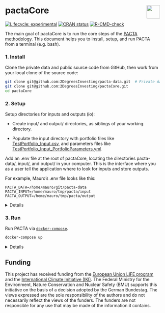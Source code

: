 
<!-- README.md is generated from README.Rmd. Please edit that file -->

# pactaCore <a href='https://github.com/2DegreesInvesting/pactaCore'><img src='https://imgur.com/A5ASZPE.png' align='right' height='43' /></a>

<!-- badges: start -->

[![Lifecycle:
experimental](https://img.shields.io/badge/lifecycle-experimental-orange.svg)](https://lifecycle.r-lib.org/articles/stages.html)
[![CRAN
status](https://www.r-pkg.org/badges/version/pactaCore)](https://CRAN.R-project.org/package=pactaCore)
[![R-CMD-check](https://github.com/2DegreesInvesting/pactaCore/workflows/R-CMD-check/badge.svg)](https://github.com/2DegreesInvesting/pactaCore/actions)
<!-- badges: end -->

The main goal of pactaCore is to run the core steps of the [PACTA
methodology](https://2degrees-investing.org/resource/pacta/). This
document helps you to install, setup, and run PACTA from a terminal
(e.g. bash).

### 1. Install

Clone the private data and public source code from GitHub, then work
from your local clone of the source code:

``` bash
git clone git@github.com:2DegreesInvesting/pacta-data.git  # Private data!
git clone git@github.com:2DegreesInvesting/pactaCore.git
cd pactaCore
```

### 2. Setup

Setup directories for inputs and outputs (io):

-   Create input/ and output/ directories, as siblings of your working
    directory.

-   Populate the input directory with portfolio files like
    [TestPortfolio\_Input.csv](https://github.com/2DegreesInvesting/pactaCore/blob/master/working_dir/20_Raw_Inputs/TestPortfolio_Input.csv),
    and parameters files like
    [TestPortfolio\_Input\_PortfolioParameters.yml](https://github.com/2DegreesInvesting/pactaCore/blob/master/working_dir/10_Parameter_File/TestPortfolio_Input_PortfolioParameters.yml).

Add an .env file at the root of pactaCore, locating the directories
pacta-data/, input/, and output/ in your computer. This is the interface
where you as a user tell the application where to look for inputs and
store outputs.

For example, Mauro’s .env file looks like this:

    PACTA_DATA=/home/mauro/git/pacta-data
    PACTA_INPUT=/home/mauro/tmp/pacta/input
    PACTA_OUTPUT=/home/mauro/tmp/pacta/output

<details>

Each corresponding `<pair-name>` the portfolio and parameter files must
be named `<pair-name>_Input.csv` and
`<pair-name>_Input_PortfolioParameters.yml`, respectively. For example:

-   This pair is valid: `a_Input.csv`,
    `a_Input_PortfolioParameters.yml`.

-   This pair is invalid: `a_Input.csv`,
    `b_Input_PortfolioParameters.yml`.

In the parameter files, whatever values you give to `portfolio_name_in`
and `investor_name_in` will populate the columns `portfolio_name` and
`investor_name` of some output files. For example:

-   A parameter file:

<!-- -->

    Warning in file(con, "r"): cannot open file 'working_dir/10_Parameter_File/
    TestPortfolio_Input_PortfolioParameters.yml': No such file or directory
    Error in file(con, "r"): cannot open the connection

-   A few rows of some relevant output files and columns:

<!-- -->

    $Bonds_results_company.rda
           portfolio_name investor_name
    1 TestPortfolio_Input          Test
    2 TestPortfolio_Input          Test
    3 TestPortfolio_Input          Test

    $Bonds_results_map.rda
           portfolio_name investor_name
    1 TestPortfolio_Input          Test
    2 TestPortfolio_Input          Test
    3 TestPortfolio_Input          Test

    $Bonds_results_portfolio.rda
           portfolio_name investor_name
    1 TestPortfolio_Input          Test
    2 TestPortfolio_Input          Test
    3 TestPortfolio_Input          Test

-   The tree of the input/ and output/ directories before running the
    application should be similar to this:

``` bash
(input)
├── TestPortfolio_Input.csv
└── TestPortfolio_Input_PortfolioParameters.yml

0 directories, 2 files

(output)

0 directories, 0 files
```

</details>

### 3. Run

Run PACTA via
[`docker-compose`](https://docs.docker.com/compose/install/).

``` bash
docker-compose up
```

<details>

You may interact with the PACTA container with:

``` bash
docker-compose run app bash
```

You may mount your local source code with:

``` bash
docker-compose run -v "$(pwd)":/pactaCore app bash
```

These are the files used to create the Docker image and run the
container:

``` bash
cat Dockerfile
FROM rocker/r-ver:latest

RUN Rscript -e 'install.packages("remotes")'

COPY DESCRIPTION /bound/DESCRIPTION
RUN Rscript -e 'remotes::install_deps("/bound", dependencies = TRUE)'

COPY . /bound

CMD ["Rscript","--vanilla","-e","setwd('/bound'); source('R/run_pacta.R'); run_pacta()"]
```

``` bash
cat docker-compose.yml
version: "3.2"
services: 
  app:
    build: .
```

``` bash
cat docker-compose.override.yml
version: "3.2"
services:
  app:
    working_dir: /bound 
    env_file:
      - .env
    volumes:
      - ${PACTA_DATA}:/pacta-data:ro
      - ${PACTA_INPUT}:/input:ro
      - ${PACTA_OUTPUT}:/output
```

The tree of the input/ and output/ directories after running the
application should be similar to this:

``` bash
./bin/tree-io
(input)
├── TestPortfolio_Input.csv
└── TestPortfolio_Input_PortfolioParameters.yml

0 directories, 2 files

(output)
└── working_dir
    ├── 00_Log_Files
    │   └── TestPortfolio_Input
    ├── 10_Parameter_File
    │   └── TestPortfolio_Input_PortfolioParameters.yml
    ├── 20_Raw_Inputs
    │   └── TestPortfolio_Input.csv
    ├── 30_Processed_Inputs
    │   └── TestPortfolio_Input
    │       ├── audit_file.csv
    │       ├── audit_file.rda
    │       ├── bonds_portfolio.rda
    │       ├── coveragegraph.json
    │       ├── coveragegraphlegend.json
    │       ├── coveragetextvar.json
    │       ├── emissions.rda
    │       ├── equity_portfolio.rda
    │       ├── fund_coverage_summary.rda
    │       ├── invalidsecurities.csv
    │       ├── invalidsecurities.json
    │       ├── overview_portfolio.rda
    │       ├── portfolio_weights.json
    │       └── total_portfolio.rda
    ├── 40_Results
    │   └── TestPortfolio_Input
    │       ├── Bonds_results_company.rda
    │       ├── Bonds_results_map.rda
    │       ├── Bonds_results_portfolio.rda
    │       ├── Equity_results_company.rda
    │       ├── Equity_results_map.rda
    │       └── Equity_results_portfolio.rda
    └── 50_Outputs
        └── TestPortfolio_Input

11 directories, 22 files
```

</details>

## Funding

This project has received funding from the [European Union LIFE
program](https://wayback.archive-it.org/12090/20210412123959/https://ec.europa.eu/easme/en/)
and the [International Climate Initiative
(IKI)](https://www.international-climate-initiative.com/en/details/project/measuring-paris-agreement-alignment-and-financial-risk-in-financial-markets-18_I_351-2982).
The Federal Ministry for the Environment, Nature Conservation and
Nuclear Safety (BMU) supports this initiative on the basis of a decision
adopted by the German Bundestag. The views expressed are the sole
responsibility of the authors and do not necessarily reflect the views
of the funders. The funders are not responsible for any use that may be
made of the information it contains.
